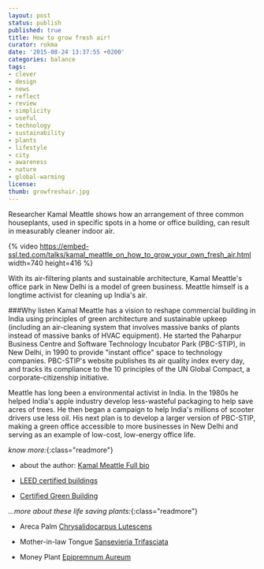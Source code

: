 ```yaml
---
layout: post
status: publish
published: true
title: How to grow fresh air!
curator: rokma
date: '2015-08-24 13:37:55 +0200'
categories: balance
tags:
- clever
- design
- news
- reflect
- review
- simplicity
- useful
- technology
- sustainability
- plants
- lifestyle
- city
- awareness
- nature
- global-warming
license:
thumb: growfreshair.jpg
---
```


Researcher Kamal Meattle shows how an arrangement of three common houseplants, used in specific spots in a home or office building, can result in measurably cleaner indoor air.

{% video https://embed-ssl.ted.com/talks/kamal_meattle_on_how_to_grow_your_own_fresh_air.html width=740 height=416 %}

With its air-filtering plants and sustainable architecture, Kamal Meattle's office park in New Delhi is a model of green business. Meattle himself is a longtime activist for cleaning up India's air.

###Why listen
Kamal Meattle has a vision to reshape commercial building in India using principles of green architecture and sustainable upkeep (including an air-cleaning system that involves massive banks of plants instead of massive banks of HVAC equipment). He started the Paharpur Business Centre and Software Technology Incubator Park (PBC-STIP), in New Delhi, in 1990 to provide "instant office" space to technology companies. PBC-STIP's website publishes its air quality index every day, and tracks its compliance to the 10 principles of the UN Global Compact, a corporate-citizenship initiative.

Meattle has long been a environmental activist in India. In the 1980s he helped India's apple industry develop less-wasteful packaging to help save acres of trees. He then began a campaign to help India's millions of scooter drivers use less oil. His next plan is to develop a larger version of PBC-STIP, making a green office accessible to more businesses in New Delhi and serving as an example of low-cost, low-energy office life.


_know more:_{:class="readmore"}

- about the author: [Kamal Meattle Full bio](http://www.ted.com/speakers/kamal_meattle)

- [LEED certified buildings](http://www.usgbc.org/leed)

- [Certified Green Building](http://greenspaces.in/greenbuilding.php)


_...more about these life saving plants:_{:class="readmore"}

- Areca Palm [Chrysalidocarpus Lutescens](https://en.wikipedia.org/wiki/Dypsis_lutescens)

- Mother-in-law Tongue [Sansevieria Trifasciata](https://en.wikipedia.org/wiki/Sansevieria_trifasciata)

- Money Plant [Epipremnum Aureum](https://en.wikipedia.org/wiki/Epipremnum_aureum)
